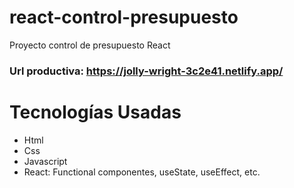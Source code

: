 # react-control-presupuesto

Proyecto control de presupuesto React

### Url productiva: https://jolly-wright-3c2e41.netlify.app/

# Tecnologías Usadas

- Html
- Css
- Javascript
- React: Functional componentes, useState, useEffect, etc.
